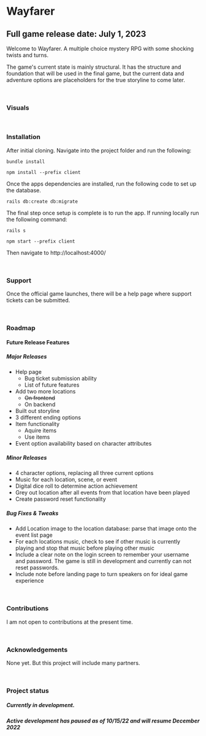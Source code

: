 # Wayfarer

## Full game release date: July 1, 2023

Welcome to Wayfarer. A multiple choice mystery RPG with some shocking twists and turns.

The game's current state is mainly structural. It has the structure and foundation that will be used in the final game, but the current data and adventure options are placeholders for the true storyline to come later.
<p>&nbsp;</p>


### Visuals

<p>&nbsp;</p>


### Installation

After initial cloning. Navigate into the project folder and run the following:

```
bundle install
```
```
npm install --prefix client
```
Once the apps dependencies are installed, run the following code to set up the database.
```
rails db:create db:migrate
```
The final step once setup is complete is to run the app. If running locally run the following command:
```
rails s
```
```
npm start --prefix client
```
Then navigate to http://localhost:4000/
<p>&nbsp;</p>


### Support
Once the official game launches, there will be a help page where support tickets can be submitted.
<p>&nbsp;</p>


### Roadmap
#### Future Release Features
##### Major Releases
- Help page
  - Bug ticket submission ability
  - List of future features
- Add two more locations
  - ~~On frontend~~
  - On backend
- Built out storyline
- 3 different ending options
- Item functionality
  - Aquire items
  - Use items
- Event option availability based on character attributes

##### Minor Releases
- 4 character options, replacing all three current options
- Music for each location, scene, or event
- Digital dice roll to determine action achievement
- Grey out location after all events from that location have been played
- Create password reset functionality

##### Bug Fixes & Tweaks
- Add Location image to the location database: parse that image onto the event list page
- For each locations music, check to see if other music is currently playing and stop that music before playing other music
- Include a clear note on the login screen to remember your username and password. The game is still in development and currently can not reset passwords.
- Include note before landing page to turn speakers on for ideal game experience
<p>&nbsp;</p>


### Contributions
I am not open to contributions at the present time.
<p>&nbsp;</p>


### Acknowledgements
None yet. But this project will include many partners.
<p>&nbsp;</p>


### Project status
##### Currently in development.
##### Active development has paused as of 10/15/22 and will resume December 2022
